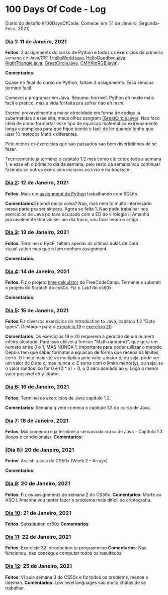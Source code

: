 # 100 Days Of Code - Log

Diario do desafio #100DaysOfCode. Comecei em [11 de Janeiro, Segunda-Feira, 2021].

### [Dia 1](https://github.com/jpvasquesc/100-days-of-code/tree/master/dias/r1-d1): 11 de Janeiro, 2021 

**Feitos**: 2 assignments do curso de Python e todos os exercicios da primeira semana de Java/CS1 ([HelloWorld.java](https://github.com/jpvasquesc/100-days-of-code/blob/master/dias/r1-d1/HelloWorld.java), [HelloGoodbye.java](https://github.com/jpvasquesc/100-days-of-code/blob/master/dias/r1-d1/HelloGoodbye.java), [RightTriangle.java](https://github.com/jpvasquesc/100-days-of-code/blob/master/dias/r1-d1/RightTriangle.java), [GreatCircle.java](https://github.com/jpvasquesc/100-days-of-code/blob/master/dias/r1-d1/GreatCircle.java), [CMYKtoRGB.java](https://github.com/jpvasquesc/100-days-of-code/blob/master/dias/r1-d1/CMYKtoRGB.java)). 

**Comentarios**:

Quase no final do curso de Python, faltam 3 assignments. Essa semana termino facil.

Comecei a programar em Java. Resumo: horrivel. Python eh muito mais facil e pratico, mas a vida foi feita pra sofrer nao eh msm.

Escrevi provavelmente a maior atrocidade em forma de codigo ja subemetidas a esse site, meus olhos sangram [(GreatCircle.java)](https://github.com/jpvasquesc/100-days-of-code/blob/master/dias/r1-d1/GreatCircle.java). Nao faco ideia de como formartar esse tipo de equacao matematica extremamente longa e complexa para que fique bonito e facil de ler quando tenho que usar 10 metodos Math.x diferentes.

Pelo menos os exercicios que sao passados sao bem divertidinhos de se fazer.

Tecnicamente ja terminei o capitulo 1.2 mas como ele cobre  toda a semana 1, e esse eh o primeiro dia da semana, pelo resto da semana vou continuar fazendo os outros exercicios 
inclusos no livro e no booksite.


### [Dia 2](https://github.com/jpvasquesc/100-days-of-code/tree/master/dias/r1-d2): 12 de Janeiro, 2021 

**Feitos**: Mais um [assignment de Python](https://github.com/jpvasquesc/100-days-of-code/blob/master/dias/r1-d2/tracks.py) trabalhando com SQLite. 

**Comentarios**:Entendi muita coisa? Nao, mas nem to muito interessado nessa parte pra ser sincero.
Agora so falta 1.
Nao pude trabalhar nos exercicios de Java pq tava ocupado com o ED de virologia :(
Amanha provavelmente tbm vai ser um dia fraco, vou ficar lendo o artigo.


### [Dia 3](https://github.com/jpvasquesc/100-days-of-code/tree/master/dias/r1-d3): 13 de Janeiro, 2021 

**Feitos**: Terminei o Py4E, faltam apenas as ultimas aulas de Data vizualization mas que n tem nenhum assignment.

**Comentarios**:

### [Dia 4](https://github.com/jpvasquesc/100-days-of-code/tree/master/dias/r1-d4): 14 de Janeiro, 2021 

**Feitos**: Fiz o projeto [time calculator](https://github.com/jpvasquesc/100-days-of-code/blob/master/dias/r1-d4/time_calculator.py) do FreeCodeCamp.
Terminei e submeti o projeto do Scratch do cs50x. Fiz o Lab1 do cs50x.

**Comentarios**:

### [Dia 5](https://github.com/jpvasquesc/100-days-of-code/tree/master/dias/r1-d5): 15 de Janeiro, 2021 

**Feitos**:Fiz diversos exercicios do Introduction to Java, capitulo 1.2 "Data types". Destaque para o [exercicio 19](https://github.com/jpvasquesc/100-days-of-code/blob/master/dias/r1-d5/E19.java) e [exercicio 20](https://github.com/jpvasquesc/100-days-of-code/blob/master/dias/r1-d5/E20.java).

**Comentarios**: Os exercicios 19 e 20 requerem a geracao de um numero inteiro aleatorio. Para isso utilizei a funcao "Math.random()", que gera um numero entre 0 e 1, MAS NUNCA 1. Importante para poder utilizar o metodo. Depois tem que saber formatar a equacao de forma que receba os limites certo. O limite maior(x) vc multiplica pelo valor aleatorio, ou seja, pode ser um valor de 0 ate x, mas nunca x. E soma com o limite menor(y), ou seja, se o valor randomico for 0 e (0 * x) = 0, o 0 sera somado ao y. Logo o menor valor possivel eh y. Brabo.

### [Dia 6](https://github.com/jpvasquesc/100-days-of-code/tree/master/dias/r1-d6): 16 de Janeiro, 2021 

**Feitos**: Terminei os exercicios de Java capitulo 1.2.


**Comentarios**: Semana q vem comeca o capitulo 1.3 do curso de Java.

### [Dia 7](https://github.com/jpvasquesc/100-days-of-code/tree/master/dias/r1-d7): 18 de Janeiro, 2021 

**Feitos**: Mal comecou e ja terminei a semana do curso de Java - Capitulo 1.3 (loops e condicionais).
**Comentarios**: 

### [Dia 8]: 20 de Janeiro, 2021 

**Feitos**: Assisti a aula de CS50x (Week 2 - Arrays)

**Comentarios**:

### [Dia 9](https://github.com/jpvasquesc/100-days-of-code/tree/master/dias/r1-d9): 20 de Janeiro, 2021 

**Feitos**: Fiz os assignments da semana 2 do CS50x. 
**Comentarios**: Morte ao ASCII. Amanha vou tentar fazer o problema mais dificil de criptografia.

### [Dia 10](https://github.com/jpvasquesc/100-days-of-code/tree/master/dias/r1-d10): 21 de Janeiro, 2021 

**Feitos**: Substitution cs50x
**Comentarios**:

### [Dia 11](https://github.com/jpvasquesc/100-days-of-code/tree/master/dias/r1-d11): 22 de Janeiro, 2021 

**Feitos**: Exercicio 32 introduction to programming
**Comentarios**: Nao funcionou, nao consegue computar todos os resultados

### [Dia 12](https://github.com/jpvasquesc/100-days-of-code/tree/master/dias/r1-d12): 25 de Janeiro, 2021 

**Feitos**: Vi aula semana 3 do CS50x e fiz todos os problems, menos o tideman.
**Comentarios**: Low level languages sao muito chatas de se trabalhar.  



